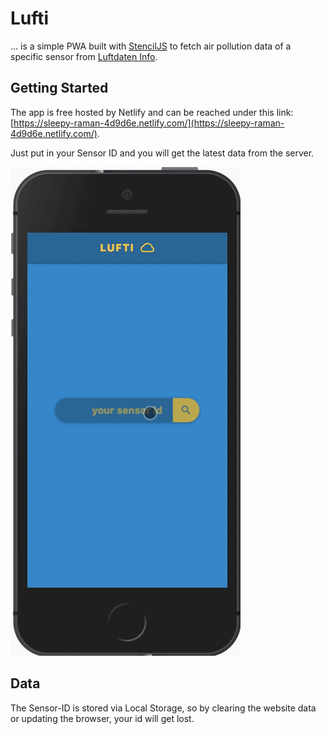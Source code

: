 # Lufti

... is a simple PWA built with [StencilJS](https://stenciljs.com/) to fetch air pollution data of a specific sensor from [Luftdaten Info](https://luftdaten.info/).

## Getting Started

The app is free hosted by Netlify and can be reached under this link: [https://sleepy-raman-4d9d6e.netlify.com/](https://sleepy-raman-4d9d6e.netlify.com/).

Just put in your Sensor ID and you will get the latest data from the server.

![lufti](https://github.com/StefanKandlbinder/lufti/raw/master/src/assets/gif/Lufti.gif)

## Data

The Sensor-ID is stored via Local Storage, so by clearing the website data or updating the browser, your id will get lost.
